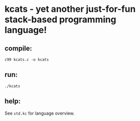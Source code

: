 # kcats - yet another just-for-fun stack-based programming language!

## compile:

    c99 kcats.c -o kcats

## run:

    ./kcats

## help:

See `std.kc` for language overview.
